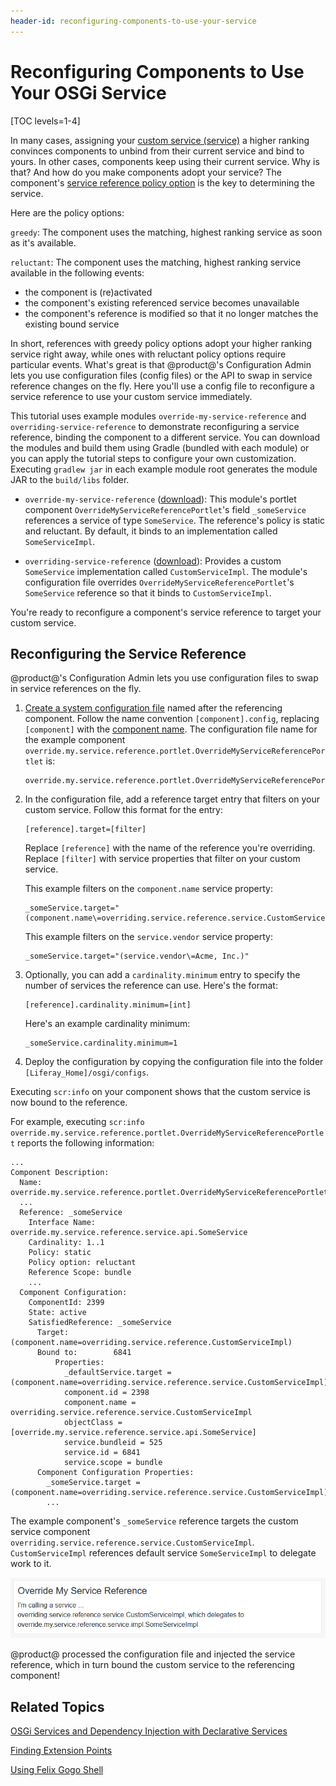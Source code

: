 ```yaml
---
header-id: reconfiguring-components-to-use-your-service
---
```


# Reconfiguring Components to Use Your OSGi Service

[TOC levels=1-4]

In many cases, assigning your
[custom service (service)](/docs/7-1/tutorials/-/knowledge_base/t/creating-a-custom-osgi-service)
a higher ranking convinces components to unbind from their current service and
bind to yours. In other cases, components keep using their current service. Why
is that? And how do you make components adopt your service?
The component's
[service reference policy option](/docs/7-1/tutorials/-/knowledge_base/t/examining-an-osgi-service-to-override#step-3-gather-reference-configuration-details-if-reconfiguration-is-needed)
is the key to determining the service. 

Here are the policy options:

`greedy`: The component uses the matching, highest ranking service as soon 
as it's available. 

`reluctant`: The component uses the matching, highest ranking service 
available in the following events:

-   the component is (re)activated
-   the component's existing referenced service becomes unavailable
-   the component's reference is modified so that it no longer matches the 
    existing bound service 

In short, references with greedy policy options adopt your higher ranking
service right away, while ones with reluctant policy options require particular
events. What's great is that  @product@'s Configuration Admin lets you use
configuration files (config files) or the API to swap in service reference
changes on the fly. Here you'll use a config file to reconfigure a service
reference to use your custom service immediately. 

This tutorial uses example modules `override-my-service-reference` and
`overriding-service-reference` to demonstrate reconfiguring a service reference,
binding the component to a different service. You can download the modules and
build them using Gradle (bundled with each module) or you can apply the tutorial
steps to configure your own customization. Executing `gradlew jar` in each
example module root generates the module JAR to the `build/libs` folder. 

-   `override-my-service-reference` 
    ([download](https://dev.liferay.com/documents/10184/656312/override-my-service-reference.zip)):
    This module's portlet component `OverrideMyServiceReferencePortlet`'s field
    `_someService` references a service of type `SomeService`. The reference's
    policy is static and reluctant. By default, it binds to an implementation
    called `SomeServiceImpl`. 

-   `overriding-service-reference`
    ([download](https://dev.liferay.com/documents/10184/656312/overriding-service-reference.zip)):
    Provides a custom `SomeService` implementation called `CustomServiceImpl`.
    The module's configuration file overrides
    `OverrideMyServiceReferencePortlet`'s `SomeService` reference so that it
    binds to `CustomServiceImpl`. 

You're ready to reconfigure a component's service reference to target your
custom service.

## Reconfiguring the Service Reference

@product@'s Configuration Admin lets you use configuration files to
swap in service references on the fly. 

1.  [Create a system configuration file](/docs/7-1/user/-/knowledge_base/u/understanding-system-configuration-files)
    named after the referencing component. Follow the name convention 
    `[component].config`, replacing `[component]` with the
    [component name](/docs/7-1/tutorials/-/knowledge_base/t/examining-an-osgi-service-to-override#step-3-gather-reference-configuration-details-if-reconfiguration-is-needed). 
    The configuration file name for the example component `override.my.service.reference.portlet.OverrideMyServiceReferencePortlet`
    is: 

        override.my.service.reference.portlet.OverrideMyServiceReferencePortlet.config

2.  In the configuration file, add a reference target entry that filters on your
    custom service. Follow this format for the entry:

        [reference].target=[filter]

    Replace `[reference]` with the name of the reference you're overriding. 
    Replace `[filter]` with service properties that filter on your custom 
    service. 

    This example filters on the `component.name` service property:

        _someService.target="(component.name\=overriding.service.reference.service.CustomServiceImpl)" 

    This example filters on the `service.vendor` service property:

        _someService.target="(service.vendor\=Acme, Inc.)"

3.  Optionally, you can add a `cardinality.minimum` entry to specify the
    number of services the reference can use. Here's the format:

        [reference].cardinality.minimum=[int]

    Here's an example cardinality minimum:

        _someService.cardinality.minimum=1

4.  Deploy the configuration by copying the configuration file into the folder
    `[Liferay_Home]/osgi/configs`. 

Executing `scr:info` on your component shows that the custom service is now
bound to the reference. 

For example, executing
`scr:info override.my.service.reference.portlet.OverrideMyServiceReferencePortlet`
reports the following information:

    ...
    Component Description:
      Name: override.my.service.reference.portlet.OverrideMyServiceReferencePortlet
      ...
      Reference: _someService
        Interface Name: override.my.service.reference.service.api.SomeService
        Cardinality: 1..1
        Policy: static
        Policy option: reluctant
        Reference Scope: bundle
        ...
      Component Configuration:
        ComponentId: 2399
        State: active
        SatisfiedReference: _someService
          Target: (component.name=overriding.service.reference.CustomServiceImpl)
          Bound to:        6841
              Properties:
                _defaultService.target = (component.name=overriding.service.reference.service.CustomServiceImpl)
                component.id = 2398
                component.name = overriding.service.reference.service.CustomServiceImpl
                objectClass = [override.my.service.reference.service.api.SomeService]
                service.bundleid = 525
                service.id = 6841
                service.scope = bundle
          Component Configuration Properties:
            _someService.target = (component.name=overriding.service.reference.service.CustomServiceImpl)
            ...

The example component's `_someService` reference targets the custom service
component `overriding.service.reference.service.CustomServiceImpl`.
`CustomServiceImpl` references default service `SomeServiceImpl` to delegate
work to it. 

![Figure 1: Because the example component's service reference is overridden by the configuration file deployment, the portlet indicates it's calling the custom service.](../../../images/overriding-service-refs-result.png)

@product@ processed the configuration file and injected the service reference,
which in turn bound the custom service to the referencing component! 

## Related Topics

[OSGi Services and Dependency Injection with Declarative Services](/docs/7-1/tutorials/-/knowledge_base/t/osgi-services-and-dependency-injection-with-declarative-services)

[Finding Extension Points](/docs/7-1/tutorials/-/knowledge_base/t/finding-extension-points)

[Using Felix Gogo Shell](/docs/7-1/reference/-/knowledge_base/r/using-the-felix-gogo-shell)
